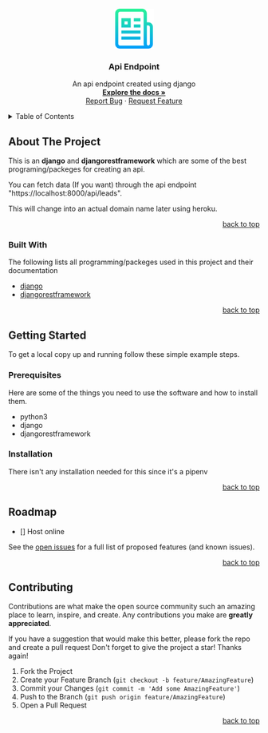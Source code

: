 <div id="top"></div>

<!-- PROJECT LOGO -->
<br />
<div align="center">
  <a href="https://SajawalHassan/api_django">
    <img src="images/logo.png" alt="Logo" width="80" height="80">
  </a>

  <h3 align="center">Api Endpoint</h3>

  <p align="center">
    An api endpoint created using django
    <br />
    <a href="https://SajawalHassan/api_django"><strong>Explore the docs »</strong></a>
    <br />
    <a href="https://SajawalHassan/api_django/issues">Report Bug</a>
    ·
    <a href="https://SajawalHassan/api_django/issues">Request Feature</a>
  </p>
</div>

<!-- TABLE OF CONTENTS -->
<details>
  <summary>Table of Contents</summary>
  <ol>
    <li>
      <a href="#about-the-project">About The Project</a>
      <ul>
        <li><a href="#built-with">Built With</a></li>
      </ul>
    </li>
    <li>
      <a href="#getting-started">Getting Started</a>
      <ul>
        <li><a href="#prerequisites">Prerequisites</a></li>
        <li><a href="#installation">Installation</a></li>
      </ul>
    </li>
    <li><a href="#roadmap">Roadmap</a></li>
    <li><a href="#contributing">Contributing</a></li>
  </ol>
</details>

<!-- ABOUT THE PROJECT -->

## About The Project

This is an **django** and **djangorestframework** which are some of the best programing/packeges for creating an api.

You can fetch data (If you want) through the api endpoint "https://localhost:8000/api/leads".

This will change into an actual domain name later using heroku.

<p align="right"><a href="#top">back to top</a></p>

### Built With

The following lists all programming/packeges used in this project and their documentation

- [django](https://docs.djangoproject.com/)
- [djangorestframework](https://www.django-rest-framework.org)

<p align="right"><a href="#top">back to top</a></p>

<!-- GETTING STARTED -->

## Getting Started

To get a local copy up and running follow these simple example steps.

### Prerequisites

Here are some of the things you need to use the software and how to install them.

- python3
- django
- djangorestframework

### Installation

There isn't any installation needed for this since it's a pipenv

<p align="right"><a href="#top">back to top</a></p>

## Roadmap

- [] Host online

See the [open issues](https://github.com/SajawalHassan/api_django/issues) for a full list of proposed features (and known issues).

<p align="right"><a href="#top">back to top</a></p>

<!-- CONTRIBUTING -->

## Contributing

Contributions are what make the open source community such an amazing place to learn, inspire, and create. Any contributions you make are **greatly appreciated**.

If you have a suggestion that would make this better, please fork the repo and create a pull request
Don't forget to give the project a star! Thanks again!

1. Fork the Project
2. Create your Feature Branch (`git checkout -b feature/AmazingFeature`)
3. Commit your Changes (`git commit -m 'Add some AmazingFeature'`)
4. Push to the Branch (`git push origin feature/AmazingFeature`)
5. Open a Pull Request

<p align="right"><a href="#top">back to top</a></p>

<!-- LICENSE -->
